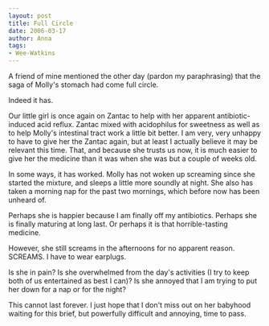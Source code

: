 ```yaml
---
layout: post
title: Full Circle
date: 2006-03-17
author: Anna
tags:
- Wee-Watkins
---
```


A friend of mine mentioned the other day (pardon my paraphrasing) that the saga of Molly's stomach had come full circle. 

Indeed it has.

Our little girl is once again on Zantac to help with her apparent antibiotic-induced acid reflux. Zantac mixed with acidophilus for sweetness as well as to help Molly's intestinal tract work a little bit better. I am very, very unhappy to have to give her the Zantac again, but at least I actually believe it may be relevant this time. That, and because she trusts us now, it is much easier to give her the medicine than it was when she was but a couple of weeks old.

In some ways, it has worked. Molly has not woken up screaming since she started the mixture, and sleeps a little more soundly at night. She also has taken a morning nap for the past two mornings, which before now has been unheard of.

Perhaps she is happier because I am finally off my antibiotics. Perhaps she is finally maturing at long last. Or perhaps it is that horrible-tasting medicine.

However, she still screams in the afternoons for no apparent reason. SCREAMS. I have to wear earplugs.

Is she in pain? Is she overwhelmed from the day's activities (I try to keep both of us entertained as best I can)? Is she annoyed that I am trying to put her down for a nap or for the night?

This cannot last forever. I just hope that I don't miss out on her babyhood waiting for this brief, but powerfully difficult and annoying, time to pass.